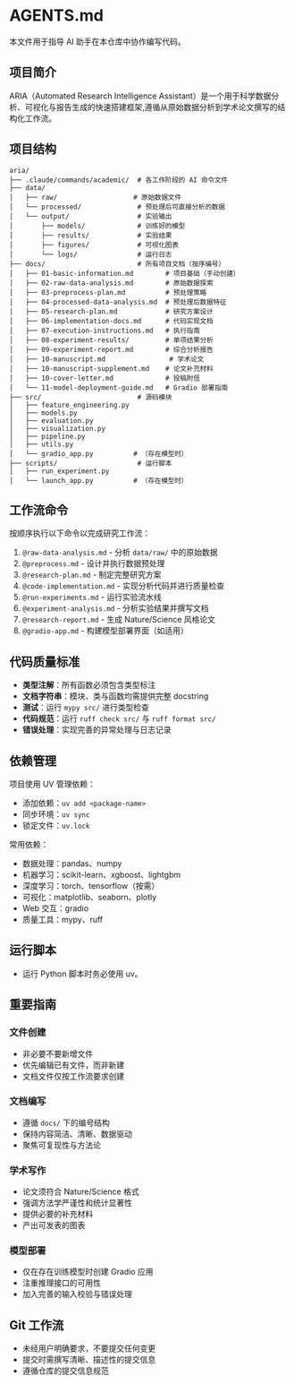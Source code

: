 # AGENTS.md

本文件用于指导 AI 助手在本仓库中协作编写代码。

## 项目简介

ARIA（Automated Research Intelligence Assistant）是一个用于科学数据分析、可视化与报告生成的快速搭建框架,遵循从原始数据分析到学术论文撰写的结构化工作流。

## 项目结构

```
aria/
├── .claude/commands/academic/  # 各工作阶段的 AI 命令文件
├── data/
│   ├── raw/                   # 原始数据文件
│   └── processed/              # 预处理后可直接分析的数据
│   └── output/                 # 实验输出
│       ├── models/             # 训练好的模型
│       ├── results/            # 实验结果
│       ├── figures/            # 可视化图表
│       └── logs/               # 运行日志
├── docs/                       # 所有项目文档（按序编号）
│   ├── 01-basic-information.md        # 项目基础（手动创建）
│   ├── 02-raw-data-analysis.md        # 原始数据探索
│   ├── 03-preprocess-plan.md          # 预处理策略
│   ├── 04-processed-data-analysis.md  # 预处理后数据特征
│   ├── 05-research-plan.md            # 研究方案设计
│   ├── 06-implementation-docs.md      # 代码实现文档
│   ├── 07-execution-instructions.md   # 执行指南
│   ├── 08-experiment-results/         # 单项结果分析
│   ├── 09-experiment-report.md        # 综合分析报告
│   ├── 10-manuscript.md                # 学术论文
│   ├── 10-manuscript-supplement.md    # 论文补充材料
│   ├── 10-cover-letter.md             # 投稿附信
│   └── 11-model-deployment-guide.md   # Gradio 部署指南
├── src/                        # 源码模块
│   ├── feature_engineering.py
│   ├── models.py
│   ├── evaluation.py
│   ├── visualization.py
│   ├── pipeline.py
│   ├── utils.py
│   └── gradio_app.py          # （存在模型时）
├── scripts/                    # 运行脚本
│   ├── run_experiment.py
│   └── launch_app.py          # （存在模型时）
```

## 工作流命令

按顺序执行以下命令以完成研究工作流：

1. `@raw-data-analysis.md` - 分析 `data/raw/` 中的原始数据
2. `@preprocess.md` - 设计并执行数据预处理
3. `@research-plan.md` - 制定完整研究方案
4. `@code-implementation.md` - 实现分析代码并进行质量检查
5. `@run-experiments.md` - 运行实验流水线
6. `@experiment-analysis.md` - 分析实验结果并撰写文档
7. `@research-report.md` - 生成 Nature/Science 风格论文
8. `@gradio-app.md` - 构建模型部署界面（如适用）

## 代码质量标准

- **类型注解**：所有函数必须包含类型标注
- **文档字符串**：模块、类与函数均需提供完整 docstring
- **测试**：运行 `mypy src/` 进行类型检查
- **代码规范**：运行 `ruff check src/` 与 `ruff format src/`
- **错误处理**：实现完善的异常处理与日志记录

## 依赖管理

项目使用 UV 管理依赖：
- 添加依赖：`uv add <package-name>`
- 同步环境：`uv sync`
- 锁定文件：`uv.lock`

常用依赖：
- 数据处理：pandas、numpy
- 机器学习：scikit-learn、xgboost、lightgbm
- 深度学习：torch、tensorflow（按需）
- 可视化：matplotlib、seaborn、plotly
- Web 交互：gradio
- 质量工具：mypy、ruff

## 运行脚本

- 运行 Python 脚本时务必使用 uv。

## 重要指南

### 文件创建
- 非必要不要新增文件
- 优先编辑已有文件，而非新建
- 文档文件仅按工作流要求创建

### 文档编写
- 遵循 `docs/` 下的编号结构
- 保持内容简洁、清晰、数据驱动
- 聚焦可复现性与方法论

### 学术写作
- 论文须符合 Nature/Science 格式
- 强调方法学严谨性和统计显著性
- 提供必要的补充材料
- 产出可发表的图表

### 模型部署
- 仅在存在训练模型时创建 Gradio 应用
- 注重推理接口的可用性
- 加入完善的输入校验与错误处理

## Git 工作流

- 未经用户明确要求，不要提交任何变更
- 提交时需撰写清晰、描述性的提交信息
- 遵循仓库的提交信息规范
